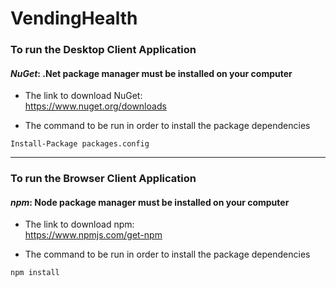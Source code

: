 # VendingHealth

### To run the Desktop Client Application 

#### _NuGet_: .Net package manager must be installed on your computer

* The link to download NuGet:  
https://www.nuget.org/downloads 
  

* The command to be run in order to install the package dependencies    

`Install-Package packages.config`

---

### To run the Browser Client Application

#### _npm_: Node package manager must be installed on your computer

* The link to download npm:  
https://www.npmjs.com/get-npm

* The command to be run in order to install the package dependencies    

`npm install`